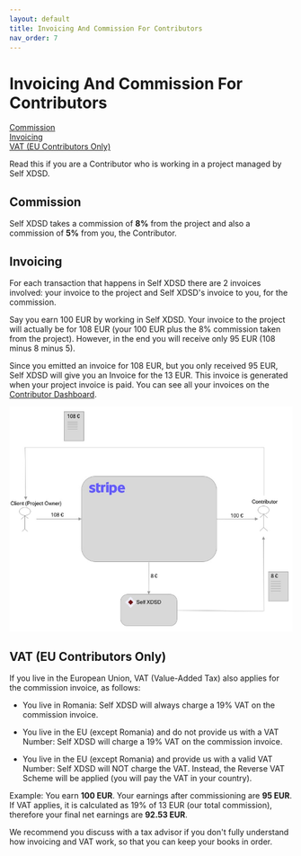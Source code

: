 ```yaml
---
layout: default
title: Invoicing And Commission For Contributors
nav_order: 7
---
```


# Invoicing And Commission For Contributors

<a href="#commission">Commission</a><br>
<a href="#invoicing">Invoicing</a><br>
<a href="#vat-eu-contributors-only">VAT (EU Contributors Only)</a>

Read this if you are a Contributor who is working in a project managed by Self XDSD.

## Commission

Self XDSD takes a commission of **8%** from the project and also a commission of **5%** from you, the Contributor.

## Invoicing

For each transaction that happens in Self XDSD there are 2 invoices involved: your invoice to the project and Self XDSD's invoice to you, for the commission.

Say you earn 100 EUR by working in Self XDSD. Your invoice to the project will actually be for 108 EUR (your 100 EUR plus the 8% commission taken from the project). However, in the end you will receive only 95 EUR (108 minus 8 minus 5).

Since you emitted an invoice for 108 EUR, but you only received 95 EUR, Self XDSD will give you an Invoice for the 13 EUR. This invoice is generated when your project invoice is paid. You can see all your invoices on the [Contributor Dashboard](https://self-xdsd.com/contributor).

![Invoicing Model](/img/self_invoicing.jpg "Invoicing Model")

## VAT (EU Contributors Only)

If you live in the European Union, VAT (Value-Added Tax) also applies for the commission invoice, as follows:

* You live in Romania: Self XDSD will always charge a 19% VAT on the commission invoice.

* You live in the EU (except Romania) and do not provide us with a VAT Number: Self XDSD will charge a 19% VAT on the commission invoice.

* You live in the EU (except Romania) and provide us with a valid VAT Number: Self XDSD will NOT charge the VAT. Instead, the Reverse VAT Scheme will be applied (you will pay the VAT in your country).

Example: You earn **100 EUR**. Your earnings after commissioning are **95 EUR**. If VAT applies, it is calculated as 19% of 13 EUR (our total commission), therefore your final net earnings are **92.53 EUR**.

We recommend you discuss with a tax advisor if you don't fully understand how invoicing and VAT work, so that you can keep your books in order.
